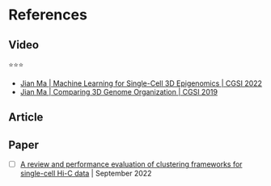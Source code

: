 # References

## Video

:star::star::star:

- [Jian Ma | Machine Learning for Single-Cell 3D Epigenomics | CGSI 2022](https://youtu.be/YMoTz7lzyo0?si=-AK84IHzKbqyq3Yb)
- [Jian Ma | Comparing 3D Genome Organization | CGSI 2019](https://youtu.be/wMkbr55S35k?si=gTT6H8nlaWWKwsLS)

## Article

## Paper

- [ ] [A review and performance evaluation of clustering frameworks for single-cell Hi-C data](https://doi.org/10.1093/bib/bbac385) | September 2022
